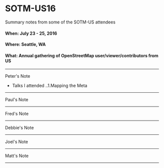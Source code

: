 # SOTM-US16

Summary notes from some of the SOTM-US attendees

#### When: July 23 - 25, 2016
#### Where: Seattle, WA
#### What: Annual gathering of OpenStreetMap user/viewer/contributors from US

---
Peter's Note
* Talks I attended
..1.Mapping the Meta


---
Paul's Note

---
Fred's Note

---
Debbie's Note

---
Joel's Note

---
Matt's Note

---
